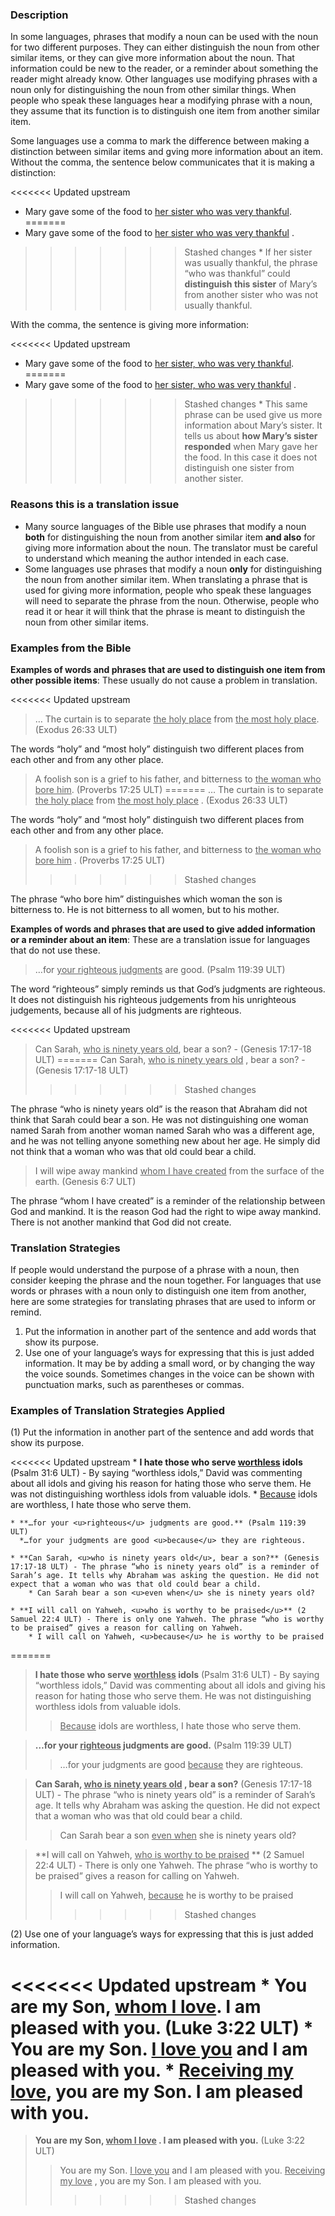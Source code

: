 
### Description

In some languages, phrases that modify a noun can be used with the noun for two different purposes. They can either distinguish the noun from other similar items, or they can give more information about the noun. That information could be new to the reader, or a reminder about something the reader might already know. Other languages use modifying phrases with a noun only for distinguishing the noun from other similar things. When people who speak these languages hear a modifying phrase with a noun, they assume that its function is to distinguish one item from another similar item.

Some languages use a comma to mark the difference between making a distinction between similar items and gving more information about an item. Without the comma, the sentence below communicates that it is making a distinction:

<<<<<<< Updated upstream
* Mary gave some of the food to <u>her sister who was very thankful</u>.
=======
* Mary gave some of the food to <u>her sister who was very thankful</u> .
>>>>>>> Stashed changes
    * If her sister was usually thankful, the phrase “who was thankful” could **distinguish this sister** of Mary’s from another sister who was not usually thankful.

With the comma, the sentence is giving more information:

<<<<<<< Updated upstream
* Mary gave some of the food to <u>her sister, who was very thankful</u>.
=======
* Mary gave some of the food to <u>her sister, who was very thankful</u> .
>>>>>>> Stashed changes
    * This same phrase can be used give us more information about Mary’s sister. It tells us about **how Mary’s sister responded** when Mary gave her the food. In this case it does not distinguish one sister from another sister.

### Reasons this is a translation issue

* Many source languages of the Bible use phrases that modify a noun **both** for distinguishing the noun from another similar item **and also** for giving more information about the noun. The translator must be careful to understand which meaning the author intended in each case.
* Some languages use phrases that modify a noun **only** for distinguishing the noun from another similar item. When translating a phrase that is used for giving more information, people who speak these languages will need to separate the phrase from the noun. Otherwise, people who read it or hear it will think that the phrase is meant to distinguish the noun from other similar items.

### Examples from the Bible

**Examples of words and phrases that are used to distinguish one item from other possible items**: These usually do not cause a problem in translation.

<<<<<<< Updated upstream
> … The curtain is to separate <u>the holy place</u> from <u>the most holy place</u>. (Exodus 26:33 ULT)

The words “holy” and “most holy” distinguish two different places from each other and from any other place.

> A foolish son is a grief to his father, and bitterness to <u>the woman who bore him</u>. (Proverbs 17:25 ULT)
=======
> … The curtain is to separate <u>the holy place</u> from <u>the most holy place</u> . (Exodus 26:33 ULT)

The words “holy” and “most holy” distinguish two different places from each other and from any other place.

> A foolish son is a grief to his father, and bitterness to <u>the woman who bore him</u> . (Proverbs 17:25 ULT)
>>>>>>> Stashed changes

The phrase “who bore him” distinguishes which woman the son is bitterness to. He is not bitterness to all women, but to his mother.

**Examples of words and phrases that are used to give added information or a reminder about an item**: These are a translation issue for languages that do not use these.

> …for <u>your righteous judgments</u> are good.  (Psalm 119:39 ULT)

The word “righteous” simply reminds us that God’s judgments are righteous. It does not distinguish his righteous judgements from his unrighteous judgements, because all of his judgments are righteous.

<<<<<<< Updated upstream
> Can Sarah, <u>who is ninety years old</u>, bear a son? - (Genesis 17:17-18 ULT)
=======
> Can Sarah, <u>who is ninety years old</u> , bear a son? - (Genesis 17:17-18 ULT)
>>>>>>> Stashed changes

The phrase “who is ninety years old” is the reason that Abraham did not think that Sarah could bear a son. He was not distinguishing one woman named Sarah from another woman named Sarah who was a different age, and he was not telling anyone something new about her age. He simply did not think that a woman who was that old could bear a child.

> I will wipe away mankind <u>whom I have created</u> from the surface of the earth. (Genesis 6:7 ULT)

The phrase “whom I have created” is a reminder of the relationship between God and mankind. It is the reason God had the right to wipe away mankind. There is not another mankind that God did not create.

### Translation Strategies

If people would understand the purpose of a phrase with a noun, then consider keeping the phrase and the noun together. For languages that use words or phrases with a noun only to distinguish one item from another, here are some strategies for translating phrases that are used to inform or remind.

1. Put the information in another part of the sentence and add words that show its purpose.
1. Use one of your language’s ways for expressing that this is just added information. It may be by adding a small word, or by changing the way the voice sounds. Sometimes changes in the voice can be shown with punctuation marks, such as parentheses or commas.

### Examples of Translation Strategies Applied

(1) Put the information in another part of the sentence and add words that show its purpose.

<<<<<<< Updated upstream
    * **I hate those who serve <u>worthless</u> idols** (Psalm 31:6 ULT) - By saying “worthless idols,” David was commenting about all idols and giving his reason for hating those who serve them. He was not distinguishing worthless idols from valuable idols.
        * <u>Because</u> idols are worthless, I hate those who serve them.

    * **…for your <u>righteous</u> judgments are good.** (Psalm 119:39 ULT)
      *…for your judgments are good <u>because</u> they are righteous.

    * **Can Sarah, <u>who is ninety years old</u>, bear a son?** (Genesis 17:17-18 ULT) - The phrase “who is ninety years old” is a reminder of Sarah’s age. It tells why Abraham was asking the question. He did not expect that a woman who was that old could bear a child.
        * Can Sarah bear a son <u>even when</u> she is ninety years old?

    * **I will call on Yahweh, <u>who is worthy to be praised</u>** (2 Samuel 22:4 ULT) - There is only one Yahweh. The phrase “who is worthy to be praised” gives a reason for calling on Yahweh.
        * I will call on Yahweh, <u>because</u> he is worthy to be praised
=======
> **I hate those who serve <u>worthless</u> idols**  (Psalm 31:6 ULT) - By saying “worthless idols,” David was commenting about all idols and giving his reason for hating those who serve them. He was not distinguishing worthless idols from valuable idols.
>> <u>Because</u> idols are worthless, I hate those who serve them.

> **…for your <u>righteous</u> judgments are good.**  (Psalm 119:39 ULT)
>> …for your judgments are good <u>because</u> they are righteous.

> **Can Sarah, <u>who is ninety years old</u> , bear a son?**  (Genesis 17:17-18 ULT) - The phrase “who is ninety years old” is a reminder of Sarah’s age. It tells why Abraham was asking the question. He did not expect that a woman who was that old could bear a child.
>> Can Sarah bear a son <u>even when</u> she is ninety years old?

> **I will call on Yahweh, <u>who is worthy to be praised</u> **  (2 Samuel 22:4 ULT) - There is only one Yahweh. The phrase “who is worthy to be praised” gives a reason for calling on Yahweh.
>> I will call on Yahweh, <u>because</u> he is worthy to be praised
>>>>>>> Stashed changes

(2) Use one of your language’s ways for expressing that this is just added information.

<<<<<<< Updated upstream
    * **You are my Son, <u>whom I love</u>. I am pleased with you.** (Luke 3:22 ULT)
        * You are my Son. <u>I love you</u> and I am pleased with you.
        * <u>Receiving my love</u>, you are my Son. I am pleased with you.
=======
> **You are my Son, <u>whom I love</u> . I am pleased with you.** (Luke 3:22 ULT)
>> You are my Son. <u>I love you</u> and I am pleased with you.
>> <u>Receiving my love</u> , you are my Son. I am pleased with you.
>>>>>>> Stashed changes

